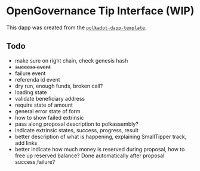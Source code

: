 # OpenGovernance Tip Interface (WIP)

This dapp was created from the [`polkadot-dapp-template`](https://github.com/peetzweg/polkadot-dapp-template).

## Todo

+ make sure on right chain, check genesis hash
+ ~~success event~~
+ failure event
+ referenda id event
+ dry run, enough funds, broken call?
+ loading state
+ validate beneficiary address
+ require state of amount
+ general error state of form
+ how to show failed extrinsic
+ pass along proposal description to polkassembly?
+ indicate extrinsic states, success, progress, result
+ better description of what is happening, explaining SmallTipper track, add links
+ better indicate how much money is reserved during proposal, how to free up reserved balance? Done automatically after proposal success,failure?
